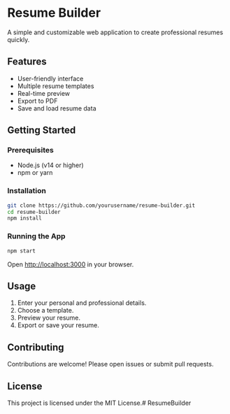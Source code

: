 # Resume Builder

A simple and customizable web application to create professional resumes quickly.

## Features

- User-friendly interface
- Multiple resume templates
- Real-time preview
- Export to PDF
- Save and load resume data

## Getting Started

### Prerequisites

- Node.js (v14 or higher)
- npm or yarn

### Installation

```bash
git clone https://github.com/yourusername/resume-builder.git
cd resume-builder
npm install
```

### Running the App

```bash
npm start
```

Open [http://localhost:3000](http://localhost:3000) in your browser.

## Usage

1. Enter your personal and professional details.
2. Choose a template.
3. Preview your resume.
4. Export or save your resume.

## Contributing

Contributions are welcome! Please open issues or submit pull requests.

## License

This project is licensed under the MIT License.# ResumeBuilder
